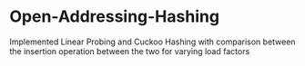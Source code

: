 # Open-Addressing-Hashing
Implemented Linear Probing and Cuckoo Hashing with comparison between the insertion operation between the two for varying load factors
